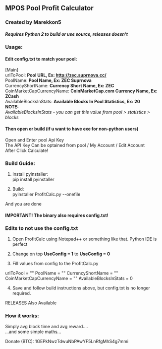 ## MPOS Pool Profit Calculator

### Created by Marekkon5

##### Requires Python 2 to build or use source, releases doesn't

### Usage:

#### Edit config.txt to match your pool:

[Main]    
urlToPool: 					**Pool URL, Ex: http://zec.suprnova.cc/**    
PoolName: 					**Pool Name, Ex: ZEC Suprnova**    
CurrencyShortName: 			**Currency Short Name, Ex: ZEC**    
CoinMarketCapCurrencyName: 	**CoinMarketCap.com Currency Name, Ex: ZCash**    
AvailableBlocksInStats: 	**Available Blocks In Pool Statistics, Ex: 20**    
__NOTE:__    
_AvailableBlocksInStats - you can get this value from pool > statistics > blocks_    

#### Then open or build (if u want to have exe for non-python users)

Open and Enter pool Api Key  
The API Key Can be optained from pool / My Account / Edit Account  
After Click Calculate!  

### Build Guide:

1. Install pyinstaller:  
	pip install pyinstaller  
	  
2. Build:  
	pyinstaller ProfitCalc.py --onefile  
	  
And you are done  
#### IMPORTANT! The binary also requires config.txt!

### Edits to not use the config.txt

1. Open ProfitCalc using Notepad++ or something like that. Python IDE is perfect

2. Change on top **UseConfig = 1** to **UseConfig = 0**

3. Fill values from config to the ProfitCalc.py

urlToPool = ""
PoolName = ""
CurrencyShortName = ""
CoinMarketCapCurrencyName = ""
AvailableBlocksInStats = 0

4. Save and follow build instructions above, but config.txt is no longer required.

RELEASES Also Available


### How it works:  

Simply avg block time and avg reward....  
...and some simple maths...  



Donate (BTC): 1GEPkNwzTdwuNbPAwYF5LnRfgMhS4g7mmi